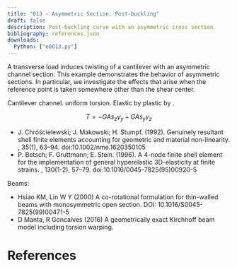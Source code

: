 ```yaml
---
title: "013 - Asymmetric Section: Post-buckling"
draft: false
description: Post-buckling curve with an asymmetric cross section
bibliography: references.json
downloads:
  Python: ["e0013.py"]
---
```


A transverse load induces twisting of a cantilever with an asymmetric channel section.
This example demonstrates the behavior of asymmetric sections.
In particular, we investigate the effects that arise when the
reference point is taken somewhere other than the shear center.

Cantilever channel. uniform torsion. 
Elastic by <cite keys="gruttmann1998geometrical,battini2002corotational"></cite>
plastic by <cite keys="gruttmann2000theory,battini2002plastic"></cite> .

$$
T = -GA s_z \gamma_y + GAs_y \gamma_z
$$

- J. Chróścielewski; J. Makowski; H. Stumpf. (1992). Genuinely resultant shell finite elements accounting for geometric and material non-linearity. , 35(1), 63–94. doi:10.1002/nme.1620350105 
- P. Betsch; F. Gruttmann; E. Stein. (1996). A 4-node finite shell element for the implementation of general hyperelastic 3D-elasticity at finite strains. , 130(1-2), 57–79. doi:10.1016/0045-7825(95)00920-5 

Beams:
- Hsiao KM, Lin W Y (2000) A co-rotational formulation for thin-walled beams with monosymmetric open section. DOI: 10.1016/S0045-7825(99)00471-5
- D Manta, R Goncalves (2016) A geometrically exact Kirchhoff beam model including torsion warping.


# References

<div id="bibliography-list"></div>


